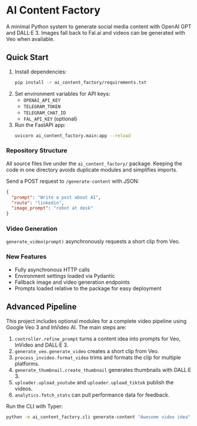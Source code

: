 # AI Content Factory

A minimal Python system to generate social media content with OpenAI GPT and DALL·E 3. Images fall back to Fal.ai and videos can be generated with Veo when available.

## Quick Start

1. Install dependencies:
   ```bash
   pip install -r ai_content_factory/requirements.txt
   ```
2. Set environment variables for API keys:
   - `OPENAI_API_KEY`
   - `TELEGRAM_TOKEN`
   - `TELEGRAM_CHAT_ID`
   - `FAL_API_KEY` (optional)
3. Run the FastAPI app:
   ```bash
   uvicorn ai_content_factory.main:app --reload
   ```

### Repository Structure

All source files live under the `ai_content_factory/` package. Keeping the code
in one directory avoids duplicate modules and simplifies imports.

Send a POST request to `/generate-content` with JSON:
```json
{
  "prompt": "Write a post about AI",
  "route": "linkedin",
  "image_prompt": "robot at desk"
}
```

### Video Generation

`generate_video(prompt)` asynchronously requests a short clip from Veo.

### New Features

- Fully asynchronous HTTP calls
- Environment settings loaded via Pydantic
- Fallback image and video generation endpoints
- Prompts loaded relative to the package for easy deployment

## Advanced Pipeline

This project includes optional modules for a complete video pipeline using Google Veo 3 and InVideo AI. The main steps are:

1. `controller.refine_prompt` turns a content idea into prompts for Veo, InVideo and DALL·E 3.
2. `generate_veo.generate_video` creates a short clip from Veo.
3. `process_invideo.format_video` trims and formats the clip for multiple platforms.
4. `generate_thumbnail.create_thumbnail` generates thumbnails with DALL·E 3.
5. `uploader.upload_youtube` and `uploader.upload_tiktok` publish the videos.
6. `analytics.fetch_stats` can pull performance data for feedback.

Run the CLI with Typer:
```bash
python -m ai_content_factory.cli generate-content "Awesome video idea"
```
